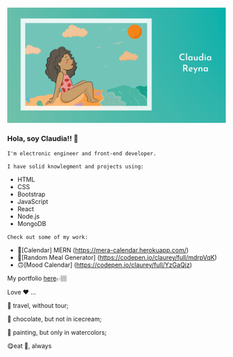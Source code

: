   

<p align="center">
  <img src="Beach.png" width="1000"/>
</p>


### Hola, soy Claudia!! 👋 
```
I'm electronic engineer and front-end developer.
```

```
I have solid knowlegment and projects using:
```

- HTML
- CSS
- Bootstrap
- JavaScript
- React
- Node.js
- MongoDB

```
Check out some of my work:
```
- 📆[Calendar] MERN (https://mera-calendar.herokuapp.com/)
- 🍩[Random Meal Generator] (https://codepen.io/claurey/full/mdrpVqK)
- 🙃[Mood Calendar] (https://codepen.io/claurey/full/YzGaQjz)

My portfolio [here](https://claurey.github.io)👉🏽 


Love ❤️ ...

:rocket: travel, without tour;  

:chocolate_bar: chocolate, but not in icecream;  

:art: painting, but only in watercolors;  

:yum:eat 🥑, always 
